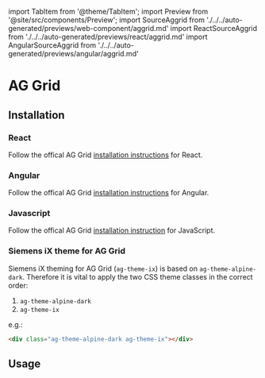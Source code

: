 import TabItem from '@theme/TabItem';
import Preview from '@site/src/components/Preview';
import SourceAggrid from './../../auto-generated/previews/web-component/aggrid.md'
import ReactSourceAggrid from './../../auto-generated/previews/react/aggrid.md'
import AngularSourceAggrid from './../../auto-generated/previews/angular/aggrid.md'

# AG Grid

## Installation

### React

Follow the offical AG Grid [installation instructions](https://www.ag-grid.com/react-data-grid/getting-started/) for React.

### Angular

Follow the offical AG Grid [installation instructions](https://www.ag-grid.com/angular-data-grid/getting-started/) for Angular.

### Javascript

Follow the offical AG Grid [installation instruction](https://www.ag-grid.com/javascript-data-grid/getting-started/) for JavaScript.

### Siemens iX theme for AG Grid

Siemens iX theming for AG Grid (`ag-theme-ix`) is based on `ag-theme-alpine-dark`.
Therefore it is vital to apply the two CSS theme classes in the correct order:

1. `ag-theme-alpine-dark`
2. `ag-theme-ix`

e.g.:

```html
<div class="ag-theme-alpine-dark ag-theme-ix"></div>
```

## Usage

<Preview name="aggrid" height="16rem">
  <TabItem value="javascript">
    <SourceAggrid />
  </TabItem>
  <TabItem value="react">
    <ReactSourceAggrid />
  </TabItem>
  <TabItem value="angular">
    <AngularSourceAggrid />
  </TabItem>
</Preview>

